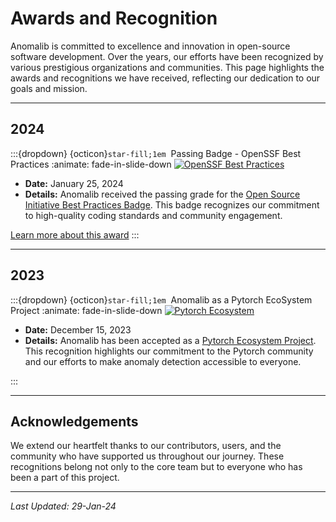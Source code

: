 # Awards and Recognition

Anomalib is committed to excellence and innovation in open-source software development. Over the years, our efforts have been recognized by various prestigious organizations and communities. This page highlights the awards and recognitions we have received, reflecting our dedication to our goals and mission.

---

## 2024

:::{dropdown} {octicon}`star-fill;1em`&nbsp; Passing Badge - OpenSSF Best Practices
:animate: fade-in-slide-down
[![OpenSSF Best Practices](https://www.bestpractices.dev/projects/8330/badge)](https://www.bestpractices.dev/projects/8330)

- **Date:** January 25, 2024
- **Details:** Anomalib received the passing grade for the [Open Source Initiative Best Practices Badge](https://opensource.org/best-practices-badge). This badge recognizes our commitment to high-quality coding standards and community engagement.

[Learn more about this award](https://opensource.org/best-practices-badge)
:::

---

## 2023

:::{dropdown} {octicon}`star-fill;1em`&nbsp; Anomalib as a Pytorch EcoSystem Project
:animate: fade-in-slide-down
[![Pytorch Ecosystem](https://img.shields.io/badge/Pytorch-Ecosystem-blue)](https://pytorch.org/ecosystem/)

- **Date:** December 15, 2023
- **Details:** Anomalib has been accepted as a [Pytorch Ecosystem Project](https://pytorch.org/ecosystem/). This recognition highlights our commitment to the Pytorch community and our efforts to make anomaly detection accessible to everyone.

:::

---

## Acknowledgements

We extend our heartfelt thanks to our contributors, users, and the community who have supported us throughout our journey. These recognitions belong not only to the core team but to everyone who has been a part of this project.

---

_Last Updated: 29-Jan-24_

